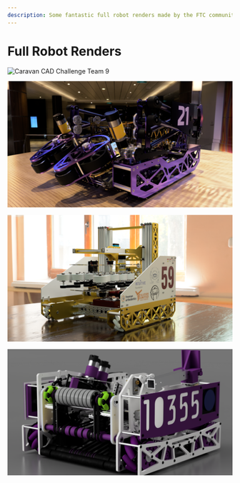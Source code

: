 ```yaml
---
description: Some fantastic full robot renders made by the FTC community in Fusion 360.
---
```


# Full Robot Renders

![Caravan CAD Challenge Team 9](../.gitbook/assets/fullbot_-1-_2020-aug-31_03-28-58am-000_customizedview18436907332_png.png)

![InspireNC Team 21](../.gitbook/assets/top-level_2020-nov-29_06-43-06pm-000_customizedview38659533371_png.png)

![Valor CAD Challenge Team 59](../.gitbook/assets/justincdc.png)

![FTC Team 10355 Ultimate Goal](../.gitbook/assets/persephone_rendering_1.png)



